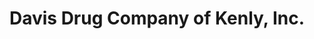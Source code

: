 ---
title: "Davis Drug Company of Kenly, Inc."
url: /kenly/davis-drug-company-of-kenly-inc/
shop: Drogerie
---